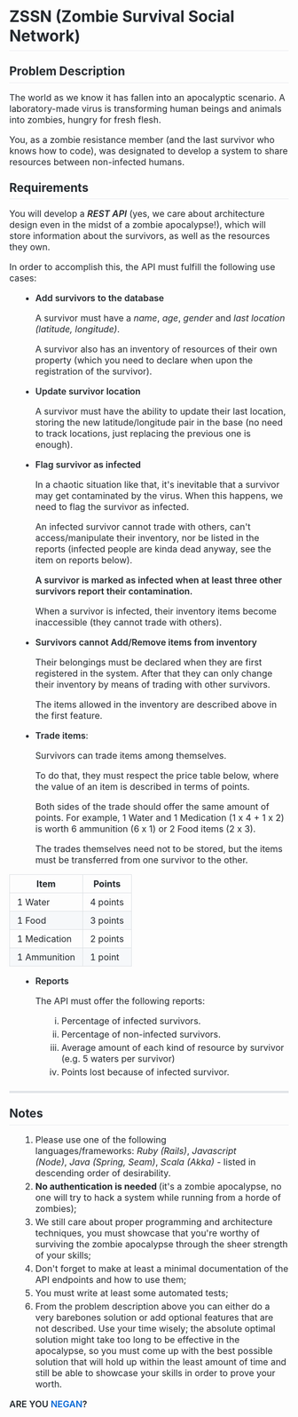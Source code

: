 <div dir="ltr"><br>
    <h1 style="box-sizing:border-box;margin:0px 0px 16px;line-height:1.25;border-bottom:1px solid rgb(234,236,239);padding-bottom:0.3em;color:rgb(36,41,46);font-family:-apple-system,system-ui,&quot;Segoe UI&quot;,Helvetica,Arial,sans-serif,&quot;Apple Color Emoji&quot;,&quot;Segoe UI Emoji&quot;,&quot;Segoe UI Symbol&quot;">
        ZSSN (Zombie Survival Social Network)</h1>
    <h2 style="box-sizing:border-box;margin-bottom:16px;margin-top:24px;line-height:1.25;border-bottom:1px solid rgb(234,236,239);padding-bottom:0.3em;color:rgb(36,41,46);font-family:-apple-system,system-ui,&quot;Segoe UI&quot;,Helvetica,Arial,sans-serif,&quot;Apple Color Emoji&quot;,&quot;Segoe UI Emoji&quot;,&quot;Segoe UI Symbol&quot;">
        <a id="m_1671550990871956477gmail-m_3273705359382630577m_7514938665941099108gmail-m_-8362995393930786352gmail-m_4274058364674709655gmail-m_7569256794700213566gmail-m_3878996614883652913gmail-m_-3661222142201767662gmail-user-content-problem-description"
           class="m_1671550990871956477gmail-m_3273705359382630577m_7514938665941099108gmail-m_-8362995393930786352gmail-m_4274058364674709655gmail-m_7569256794700213566gmail-m_3878996614883652913gmail-m_-3661222142201767662gmail-anchor"
           href="https://gist.github.com/akitaonrails/711b5553533d1a14364907bbcdbee677#problem-description"
           style="color:rgb(3,102,214);box-sizing:border-box;background-color:transparent;text-decoration-line:none;float:left;line-height:1;padding-right:4px"
           target="_blank"
           data-saferedirecturl="https://www.google.com/url?q=https://gist.github.com/akitaonrails/711b5553533d1a14364907bbcdbee677%23problem-description&amp;source=gmail&amp;ust=1567112131507000&amp;usg=AFQjCNFzOR3WVIx7hkTa0qczgg43d5Hk8A"></a>Problem
        Description</h2>
    <p style="box-sizing:border-box;margin-bottom:16px;margin-top:0px;color:rgb(36,41,46);font-family:-apple-system,system-ui,&quot;Segoe UI&quot;,Helvetica,Arial,sans-serif,&quot;Apple Color Emoji&quot;,&quot;Segoe UI Emoji&quot;,&quot;Segoe UI Symbol&quot;;font-size:16px">
        The world as we know it has fallen into an apocalyptic scenario. A laboratory-made virus is transforming human
        beings and animals into zombies, hungry for fresh flesh.</p>
    <p style="box-sizing:border-box;margin-bottom:16px;margin-top:0px;color:rgb(36,41,46);font-family:-apple-system,system-ui,&quot;Segoe UI&quot;,Helvetica,Arial,sans-serif,&quot;Apple Color Emoji&quot;,&quot;Segoe UI Emoji&quot;,&quot;Segoe UI Symbol&quot;;font-size:16px">
        You, as a zombie resistance member (and the last survivor who knows how to code), was designated to develop a
        system to share resources between non-infected humans.</p>
    <h2 style="box-sizing:border-box;margin-bottom:16px;margin-top:24px;line-height:1.25;border-bottom:1px solid rgb(234,236,239);padding-bottom:0.3em;color:rgb(36,41,46);font-family:-apple-system,system-ui,&quot;Segoe UI&quot;,Helvetica,Arial,sans-serif,&quot;Apple Color Emoji&quot;,&quot;Segoe UI Emoji&quot;,&quot;Segoe UI Symbol&quot;">
        <a id="m_1671550990871956477gmail-m_3273705359382630577m_7514938665941099108gmail-m_-8362995393930786352gmail-m_4274058364674709655gmail-m_7569256794700213566gmail-m_3878996614883652913gmail-m_-3661222142201767662gmail-user-content-requirements"
           class="m_1671550990871956477gmail-m_3273705359382630577m_7514938665941099108gmail-m_-8362995393930786352gmail-m_4274058364674709655gmail-m_7569256794700213566gmail-m_3878996614883652913gmail-m_-3661222142201767662gmail-anchor"
           href="https://gist.github.com/akitaonrails/711b5553533d1a14364907bbcdbee677#requirements"
           style="color:rgb(3,102,214);box-sizing:border-box;background-color:transparent;text-decoration-line:none;float:left;line-height:1;padding-right:4px"
           target="_blank"
           data-saferedirecturl="https://www.google.com/url?q=https://gist.github.com/akitaonrails/711b5553533d1a14364907bbcdbee677%23requirements&amp;source=gmail&amp;ust=1567112131507000&amp;usg=AFQjCNHtLSga0KrWoUnT_Bh_qYKjURhbBg"></a>Requirements
    </h2>
    <p style="box-sizing:border-box;margin-bottom:16px;margin-top:0px;color:rgb(36,41,46);font-family:-apple-system,system-ui,&quot;Segoe UI&quot;,Helvetica,Arial,sans-serif,&quot;Apple Color Emoji&quot;,&quot;Segoe UI Emoji&quot;,&quot;Segoe UI Symbol&quot;;font-size:16px">
        You will develop a&nbsp;<em style="box-sizing:border-box"><span style="box-sizing:border-box;font-weight:600">REST API</span></em>&nbsp;(yes,
        we care about architecture design even in the midst of a zombie apocalypse!), which will store information about
        the survivors, as well as the resources they own.</p>
    <p style="box-sizing:border-box;margin-bottom:16px;margin-top:0px;color:rgb(36,41,46);font-family:-apple-system,system-ui,&quot;Segoe UI&quot;,Helvetica,Arial,sans-serif,&quot;Apple Color Emoji&quot;,&quot;Segoe UI Emoji&quot;,&quot;Segoe UI Symbol&quot;;font-size:16px">
        In order to accomplish this, the API must fulfill the following use cases:</p>
    <ul style="box-sizing:border-box;margin-bottom:16px;margin-top:0px;padding-left:2em;color:rgb(36,41,46);font-family:-apple-system,system-ui,&quot;Segoe UI&quot;,Helvetica,Arial,sans-serif,&quot;Apple Color Emoji&quot;,&quot;Segoe UI Emoji&quot;,&quot;Segoe UI Symbol&quot;;font-size:16px">
        <li style="margin-left:15px;box-sizing:border-box"><p
                style="box-sizing:border-box;margin-bottom:16px;margin-top:16px"><span
                style="box-sizing:border-box;font-weight:600">Add survivors to the database</span></p>
            <p style="box-sizing:border-box;margin-bottom:16px;margin-top:16px">A survivor must have a&nbsp;<em
                    style="box-sizing:border-box">name</em>,&nbsp;<em style="box-sizing:border-box">age</em>,&nbsp;<em
                    style="box-sizing:border-box">gender</em>&nbsp;and&nbsp;<em style="box-sizing:border-box">last
                location (latitude, longitude)</em>.</p>
            <p style="box-sizing:border-box;margin-bottom:16px;margin-top:16px">A survivor also has an inventory of
                resources of their own property (which you need to declare when upon the registration of the
                survivor).</p></li>
        <li style="margin-left:15px;box-sizing:border-box;margin-top:0.25em"><p
                style="box-sizing:border-box;margin-bottom:16px;margin-top:16px"><span
                style="box-sizing:border-box;font-weight:600">Update survivor location</span></p>
            <p style="box-sizing:border-box;margin-bottom:16px;margin-top:16px">A survivor must have the ability to
                update their last location, storing the new latitude/longitude pair in the base (no need to track
                locations, just replacing the previous one is enough).</p></li>
        <li style="margin-left:15px;box-sizing:border-box;margin-top:0.25em"><p
                style="box-sizing:border-box;margin-bottom:16px;margin-top:16px"><span
                style="box-sizing:border-box;font-weight:600">Flag survivor as infected</span></p>
            <p style="box-sizing:border-box;margin-bottom:16px;margin-top:16px">In a chaotic situation like that, it's
                inevitable that a survivor may get contaminated by the virus. When this happens, we need to flag the
                survivor as infected.</p>
            <p style="box-sizing:border-box;margin-bottom:16px;margin-top:16px">An infected survivor cannot trade with
                others, can't access/manipulate their inventory, nor be listed in the reports (infected people are kinda
                dead anyway, see the item on reports below).</p>
            <p style="box-sizing:border-box;margin-bottom:16px;margin-top:16px"><span
                    style="box-sizing:border-box;font-weight:600">A survivor is marked as infected when at least three other survivors report their contamination.</span>
            </p>
            <p style="box-sizing:border-box;margin-bottom:16px;margin-top:16px">When a survivor is infected, their
                inventory items become inaccessible (they cannot trade with others).</p></li>
        <li style="margin-left:15px;box-sizing:border-box;margin-top:0.25em"><p
                style="box-sizing:border-box;margin-bottom:16px;margin-top:16px"><span
                style="box-sizing:border-box;font-weight:600">Survivors cannot Add/Remove items from inventory</span>
        </p>
            <p style="box-sizing:border-box;margin-bottom:16px;margin-top:16px">Their belongings must be declared when
                they are first registered in the system. After that they can only change their inventory by means of
                trading with other survivors.</p>
            <p style="box-sizing:border-box;margin-bottom:16px;margin-top:16px">The items allowed in the inventory are
                described above in the first feature.</p></li>
        <li style="margin-left:15px;box-sizing:border-box;margin-top:0.25em"><p
                style="box-sizing:border-box;margin-bottom:16px;margin-top:16px"><span
                style="box-sizing:border-box;font-weight:600">Trade items</span>:</p>
            <p style="box-sizing:border-box;margin-bottom:16px;margin-top:16px">Survivors can trade items among
                themselves.</p>
            <p style="box-sizing:border-box;margin-bottom:16px;margin-top:16px">To do that, they must respect the price
                table below, where the value of an item is described in terms of points.</p>
            <p style="box-sizing:border-box;margin-bottom:16px;margin-top:16px">Both sides of the trade should offer the
                same amount of points. For example, 1 Water and 1 Medication (1 x 4 + 1 x 2) is worth 6 ammunition (6 x
                1) or 2 Food items (2 x 3).</p>
            <p style="box-sizing:border-box;margin-bottom:16px;margin-top:16px">The trades themselves need not to be
                stored, but the items must be transferred from one survivor to the other.</p></li>
    </ul>
    <table style="box-sizing:border-box;border-collapse:collapse;border-spacing:0px;margin-bottom:16px;margin-top:0px;display:block;overflow:auto;width:882px;color:rgb(36,41,46);font-family:-apple-system,system-ui,&quot;Segoe UI&quot;,Helvetica,Arial,sans-serif,&quot;Apple Color Emoji&quot;,&quot;Segoe UI Emoji&quot;,&quot;Segoe UI Symbol&quot;;font-size:16px">
        <thead style="box-sizing:border-box">
        <tr style="box-sizing:border-box;border-top:1px solid rgb(198,203,209)">
            <th style="box-sizing:border-box;padding:6px 13px;border:1px solid rgb(223,226,229)">Item</th>
            <th style="box-sizing:border-box;padding:6px 13px;border:1px solid rgb(223,226,229)">Points</th>
        </tr>
        </thead>
        <tbody style="box-sizing:border-box">
        <tr style="box-sizing:border-box;border-top:1px solid rgb(198,203,209)">
            <td style="box-sizing:border-box;padding:6px 13px;border:1px solid rgb(223,226,229)">1 Water</td>
            <td style="box-sizing:border-box;padding:6px 13px;border:1px solid rgb(223,226,229)">4 points</td>
        </tr>
        <tr style="box-sizing:border-box;background-color:rgb(246,248,250);border-top:1px solid rgb(198,203,209)">
            <td style="box-sizing:border-box;padding:6px 13px;border:1px solid rgb(223,226,229)">1 Food</td>
            <td style="box-sizing:border-box;padding:6px 13px;border:1px solid rgb(223,226,229)">3 points</td>
        </tr>
        <tr style="box-sizing:border-box;border-top:1px solid rgb(198,203,209)">
            <td style="box-sizing:border-box;padding:6px 13px;border:1px solid rgb(223,226,229)">1 Medication</td>
            <td style="box-sizing:border-box;padding:6px 13px;border:1px solid rgb(223,226,229)">2 points</td>
        </tr>
        <tr style="box-sizing:border-box;background-color:rgb(246,248,250);border-top:1px solid rgb(198,203,209)">
            <td style="box-sizing:border-box;padding:6px 13px;border:1px solid rgb(223,226,229)">1 Ammunition</td>
            <td style="box-sizing:border-box;padding:6px 13px;border:1px solid rgb(223,226,229)">1 point</td>
        </tr>
        </tbody>
    </table>
    <ul style="box-sizing:border-box;margin-bottom:16px;margin-top:0px;padding-left:2em;color:rgb(36,41,46);font-family:-apple-system,system-ui,&quot;Segoe UI&quot;,Helvetica,Arial,sans-serif,&quot;Apple Color Emoji&quot;,&quot;Segoe UI Emoji&quot;,&quot;Segoe UI Symbol&quot;;font-size:16px">
        <li style="margin-left:15px;box-sizing:border-box"><p
                style="box-sizing:border-box;margin-bottom:16px;margin-top:16px"><span
                style="box-sizing:border-box;font-weight:600">Reports</span></p>
            <p style="box-sizing:border-box;margin-bottom:16px;margin-top:16px">The API must offer the following
                reports:</p>
            <ol style="box-sizing:border-box;margin-bottom:0px;margin-top:0px;padding-left:2em;list-style-type:lower-roman">
                <li style="margin-left:15px;box-sizing:border-box">Percentage of infected survivors.</li>
                <li style="margin-left:15px;box-sizing:border-box;margin-top:0.25em">Percentage of non-infected
                    survivors.
                </li>
                <li style="margin-left:15px;box-sizing:border-box;margin-top:0.25em">Average amount of each kind of
                    resource by survivor (e.g. 5 waters per survivor)
                </li>
                <li style="margin-left:15px;box-sizing:border-box;margin-top:0.25em">Points lost because of infected
                    survivor.
                </li>
            </ol>
        </li>
    </ul>
    <hr style="box-sizing:content-box;height:0.25em;background:rgb(225,228,232);border:0px;margin:24px 0px;padding:0px;color:rgb(36,41,46);font-family:-apple-system,system-ui,&quot;Segoe UI&quot;,Helvetica,Arial,sans-serif,&quot;Apple Color Emoji&quot;,&quot;Segoe UI Emoji&quot;,&quot;Segoe UI Symbol&quot;;font-size:16px">
    <h2 style="box-sizing:border-box;margin-bottom:16px;margin-top:24px;line-height:1.25;border-bottom:1px solid rgb(234,236,239);padding-bottom:0.3em;color:rgb(36,41,46);font-family:-apple-system,system-ui,&quot;Segoe UI&quot;,Helvetica,Arial,sans-serif,&quot;Apple Color Emoji&quot;,&quot;Segoe UI Emoji&quot;,&quot;Segoe UI Symbol&quot;">
        <a id="m_1671550990871956477gmail-m_3273705359382630577m_7514938665941099108gmail-m_-8362995393930786352gmail-m_4274058364674709655gmail-m_7569256794700213566gmail-m_3878996614883652913gmail-m_-3661222142201767662gmail-user-content-notes"
           class="m_1671550990871956477gmail-m_3273705359382630577m_7514938665941099108gmail-m_-8362995393930786352gmail-m_4274058364674709655gmail-m_7569256794700213566gmail-m_3878996614883652913gmail-m_-3661222142201767662gmail-anchor"
           href="https://gist.github.com/akitaonrails/711b5553533d1a14364907bbcdbee677#notes"
           style="color:rgb(3,102,214);box-sizing:border-box;background-color:transparent;text-decoration-line:none;float:left;line-height:1;padding-right:4px"
           target="_blank"
           data-saferedirecturl="https://www.google.com/url?q=https://gist.github.com/akitaonrails/711b5553533d1a14364907bbcdbee677%23notes&amp;source=gmail&amp;ust=1567112131507000&amp;usg=AFQjCNHaFxLGVcW-8w9ZgVbXXqxXWosdKQ"></a>Notes
    </h2>
    <ol style="box-sizing:border-box;margin-bottom:16px;margin-top:0px;padding-left:2em;color:rgb(36,41,46);font-family:-apple-system,system-ui,&quot;Segoe UI&quot;,Helvetica,Arial,sans-serif,&quot;Apple Color Emoji&quot;,&quot;Segoe UI Emoji&quot;,&quot;Segoe UI Symbol&quot;;font-size:16px">
        <li style="margin-left:15px;box-sizing:border-box">Please use one of the following
            languages/frameworks:&nbsp;<em style="box-sizing:border-box">Ruby (Rails)</em>,&nbsp;<em
                    style="box-sizing:border-box">Javascript (Node)</em>,&nbsp;<em style="box-sizing:border-box">Java
                (Spring, Seam)</em>,&nbsp;<em style="box-sizing:border-box">Scala (Akka)</em>&nbsp;- listed in
            descending order of desirability.&nbsp;
        </li>
        <li style="margin-left:15px;box-sizing:border-box;margin-top:0.25em"><b>No authentication is needed&nbsp;</b>(it's
            a zombie apocalypse, no one will try to hack a system while running from a horde of zombies);
        </li>
        <li style="margin-left:15px;box-sizing:border-box;margin-top:0.25em">We still care about proper programming and
            architecture techniques, you must showcase that you're worthy of surviving the zombie apocalypse through the
            sheer strength of your skills;
        </li>
        <li style="margin-left:15px;box-sizing:border-box;margin-top:0.25em">Don't forget to make at least a minimal
            documentation of the API endpoints and how to use them;
        </li>
        <li style="margin-left:15px;box-sizing:border-box;margin-top:0.25em">You must write at least some automated
            tests;
        </li>
        <li style="margin-left:15px;box-sizing:border-box;margin-top:0.25em">From the problem description above you can
            either do a very barebones solution or add optional features that are not described. Use your time wisely;
            the absolute optimal solution might take too long to be effective in the apocalypse, so you must come up
            with the best possible solution that will hold up within the least amount of time and still be able to
            showcase your skills in order to prove your worth.
        </li>
    </ol>
    <p style="box-sizing:border-box;margin-top:0px;color:rgb(36,41,46);font-family:-apple-system,system-ui,&quot;Segoe UI&quot;,Helvetica,Arial,sans-serif,&quot;Apple Color Emoji&quot;,&quot;Segoe UI Emoji&quot;,&quot;Segoe UI Symbol&quot;;font-size:16px;margin-bottom:0px">
        <span style="box-sizing:border-box;font-weight:600">ARE YOU&nbsp;<a href="https://en.wikipedia.org/wiki/Negan"
                                                                            rel="nofollow"
                                                                            style="color:rgb(3,102,214);box-sizing:border-box;background-color:transparent;text-decoration-line:none"
                                                                            target="_blank"
                                                                            data-saferedirecturl="https://www.google.com/url?q=https://en.wikipedia.org/wiki/Negan&amp;source=gmail&amp;ust=1567112131507000&amp;usg=AFQjCNHMx4tWK-h6lt85xkIlv-Rbe4iaDg">NEGAN</a>?</span>
    </p>
    <p style="box-sizing:border-box;margin-top:0px;color:rgb(36,41,46);font-family:-apple-system,system-ui,&quot;Segoe UI&quot;,Helvetica,Arial,sans-serif,&quot;Apple Color Emoji&quot;,&quot;Segoe UI Emoji&quot;,&quot;Segoe UI Symbol&quot;;font-size:16px;margin-bottom:0px">
        <span style="box-sizing:border-box;font-weight:600"><br></span></p></div>
